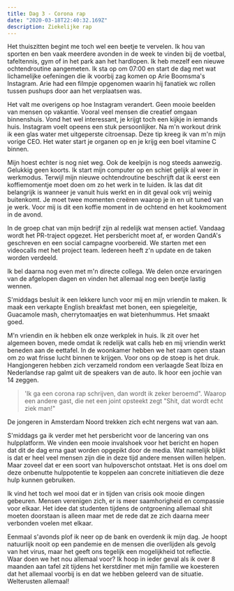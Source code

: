 ```yaml
---
title: Dag 3 - Corona rap
date: "2020-03-18T22:40:32.169Z"
description: Ziekelijke rap
---
```


Het thuiszitten begint me toch wel een beetje te vervelen. Ik hou van sporten en ben vaak meerdere avonden in de week te vinden bij de voetbal, tafeltennis, gym of in het park aan het hardlopen. Ik heb mezelf een nieuwe ochtendroutine aangemeten. Ik sta op om 07:00 en start de dag met wat lichamelijke oefeningen die ik voorbij zag komen op Arie Boomsma's Instagram. Arie had een filmpje opgenomen waarin hij fanatiek wc rollen tussen pushups door aan het verplaatsen was. 

Het valt me overigens op hoe Instagram verandert. Geen mooie beelden van mensen op vakantie. Vooral veel mensen die creatief omgaan binnenshuis. Vond het wel interessant, je krijgt toch een kijkje in iemands huis. Instagram voelt opeens een stuk persoonlijker. Na m'n workout drink ik een glas water met uitgeperste citroensap. Deze tip kreeg ik van m'n mijn vorige CEO. Het water start je organen op en je krijg een boel vitamine C binnen. 

Mijn hoest echter is nog niet weg. Ook de keelpijn is nog steeds aanwezig. Gelukkig geen koorts. Ik start mijn computer op en schiet gelijk al weer in werkmodus. Terwijl mijn nieuwe ochtendroutine beschrijft dat ik eerst een koffiemomentje moet doen om zo het werk in te luiden. Ik las dat dit belangrijk is wanneer je vanuit huis werkt en in dit geval ook vrij weinig buitenkomt. Je moet twee momenten creëren waarop je in en uit tuned van je werk. Voor mij is dit een koffie moment in de ochtend en het kookmoment in de avond. 

In de groep chat van mijn bedrijf zijn al redelijk wat mensen actief. Vandaag wordt het PR-traject opgezet. Het persbericht moet af, er worden QandA's geschreven en een social campagne voorbereid. We starten met een videocalls met het project team. Iedereen heeft z'n update en de taken worden verdeeld. 

Ik bel daarna nog even met m'n directe collega. We delen onze ervaringen van de afgelopen dagen en vinden het allemaal nog een beetje lastig wennen. 

S'middags besluit ik een lekkere lunch voor mij en mijn vriendin te maken. Ik maak een verkapte English breakfast met bonen, een spiegeleitje, Guacamole mash, cherrytomaatjes en wat bietenhummus. Het smaakt goed.

M'n vriendin en ik hebben elk onze werkplek in huis. Ik zit over het algemeen boven, mede omdat ik redelijk wat calls heb en mij vriendin werkt beneden aan de eettafel. In de woonkamer hebben we het raam open staan om zo wat frisse lucht binnen te krijgen. Voor ons op de stoep is het druk. Hangjongeren hebben zich verzameld rondom een verlaagde Seat Ibiza en Nederlandse rap galmt uit de speakers van de auto. Ik hoor een jochie van 14 zeggen. 

>'Ik ga een corona rap schrijven, dan wordt ik zeker beroemd". Waarop een andere gast, die net een joint opsteekt zegt "Shit, dat wordt echt ziek man!" 

De jongeren in Amsterdam Noord trekken zich echt nergens wat van aan. 

S'middags ga ik verder met het persbericht voor de lancering van ons hulpplatform. We vinden een mooie invalshoek voor het bericht en hopen dat dit de dag erna gaat worden opgepikt door de media. Wat namelijk blijkt is dat er heel veel mensen zijn die in deze tijd andere mensen willen helpen. Maar zoveel dat er een soort van hulpoverschot ontstaat. Het is ons doel om deze onbenutte hulppotentie te koppelen aan concrete initiatieven die deze hulp kunnen gebruiken. 

Ik vind het toch wel mooi dat er in tijden van crisis ook mooie dingen gebeuren. Mensen verenigen zich, er is meer saamhorigheid en compassie voor elkaar. Het idee dat studenten tijdens de ontgroening allemaal shit moeten doorstaan is alleen maar met de rede dat ze zich daarna meer verbonden voelen met elkaar. 

Eenmaal s'avonds plof ik neer op de bank en overdenk ik mijn dag. Je hoopt natuurlijk nooit op een pandemie en de mensen die overlijden als gevolg van het virus, maar het geeft ons tegelijk een mogelijkheid tot reflectie. Waar doen we het nou allemaal voor? Ik hoop in ieder geval als ik over 8 maanden aan tafel zit tijdens het kerstdiner met mijn familie we koesteren dat het allemaal voorbij is en dat we hebben geleerd van de situatie. Welterusten allemaal!